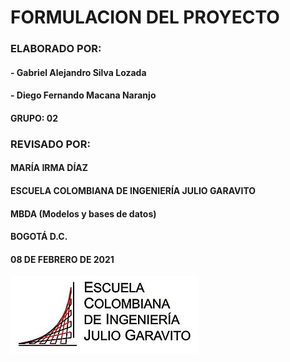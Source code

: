 #                   FORMULACION DEL PROYECTO


### ELABORADO POR:
#### - Gabriel Alejandro Silva Lozada
#### - Diego Fernando Macana Naranjo

#### GRUPO: 02

### REVISADO POR:
#### MARÍA IRMA DÍAZ
#### ESCUELA COLOMBIANA DE INGENIERÍA JULIO GARAVITO
#### MBDA (Modelos y bases de datos)
#### BOGOTÁ D.C.
#### 08 DE FEBRERO DE 2021

![](https://github.com/DiegoMacana/BaseDeDatos/blob/main/proyecto/images/logo.jpg)
